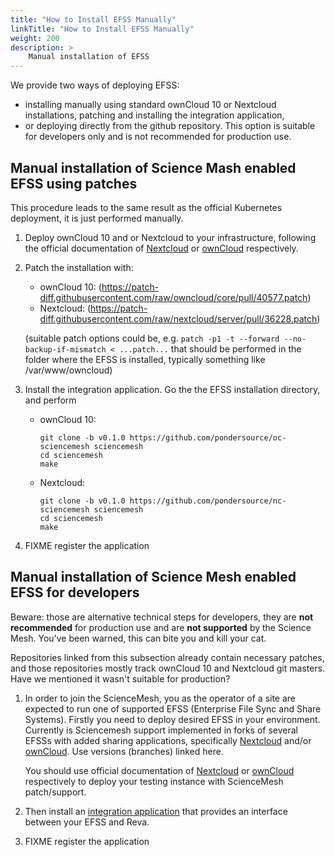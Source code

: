 ```yaml
---
title: "How to Install EFSS Manually"
linkTitle: "How to Install EFSS Manually"
weight: 200
description: >
    Manual installation of EFSS
---
```


We provide two ways of deploying EFSS:

  * installing manually using standard ownCloud 10 or Nextcloud installations, patching and installing the integration application,
  * or deploying directly from the github repository. This option is suitable for developers only and is not recommended for production use.

## Manual installation of Science Mash enabled EFSS using patches

This procedure leads to the same result as the official Kubernetes deployment, it is just performed manually.

1. Deploy ownCloud 10 and or Nextcloud to your infrastructure, following
   the official documentation of [Nextcloud](https://nextcloud.com/install/) or [ownCloud](https://doc.owncloud.com/docs/next/) respectively.

1. Patch the installation with:
   - ownCloud 10:
     (https://patch-diff.githubusercontent.com/raw/owncloud/core/pull/40577.patch)
   - Nextcloud:
     (https://patch-diff.githubusercontent.com/raw/nextcloud/server/pull/36228.patch)

   (suitable patch options could be, e.g. `patch -p1 -t --forward --no-backup-if-mismatch < ...patch...` that should be performed in the folder where the EFSS is installed, typically something like /var/www/owncloud)

1. Install the integration application. Go the the EFSS installation
   directory, and perform
   - ownCloud 10:
     ```
     git clone -b v0.1.0 https://github.com/pondersource/oc-sciencemesh sciencemesh
     cd sciencemesh
     make
     ```
   - Nextcloud:
     ```
     git clone -b v0.1.0 https://github.com/pondersource/nc-sciencemesh sciencemesh
     cd sciencemesh
     make
     ```

1. FIXME register the application


## Manual installation of Science Mesh enabled EFSS for developers

Beware: those are alternative technical steps for developers, they are **not recommended** for production use and are **not supported** by the Science Mesh. You've been warned, this can bite you and kill your cat.

Repositories linked from this subsection already contain necessary patches,
and those repositories mostly track ownCloud 10 and Nextcloud git masters.
Have we mentioned it wasn't suitable for production?

1. In order to join the ScienceMesh, you as the operator of a site are expected to run one of supported EFSS (Enterprise File Sync and Share Systems). Firstly you need to deploy desired EFSS in your environment. Currently is Sciencemesh support implemented in forks of several EFSSs with added sharing applications, specifically [Nextcloud](https://github.com/pondersource/server/tree/sciencemesh) and/or [ownCloud](https://github.com/pondersource/core/tree/sciencemesh). Use versions (branches) linked here.

	You should use official documentation of [Nextcloud](https://nextcloud.com/install/) or [ownCloud](https://doc.owncloud.com/docs/next/) respectively to deploy your testing instance with ScienceMesh patch/support.

1. Then install an [integration application](../technical-documentation/iop/iop-nextcloud-owncloud10-integrations) that provides an interface between your EFSS and Reva.


1. FIXME register the application

